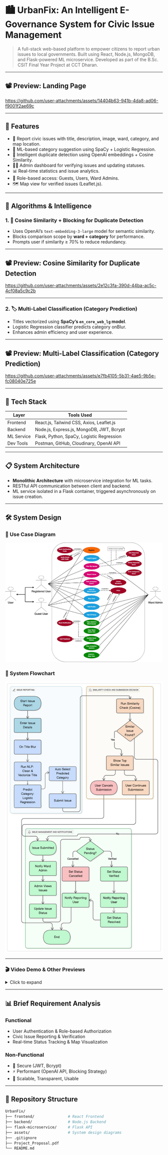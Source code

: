 # 🏙️ UrbanFix: An Intelligent E-Governance System for Civic Issue Management

> A full-stack web-based platform to empower citizens to report urban issues to local governments. Built using React, Node.js, MongoDB, and Flask-powered ML microservice. Developed as part of the B.Sc. CSIT Final Year Project at CCT Dharan.


---

## 📽️ Preview: Landing Page

https://github.com/user-attachments/assets/14404b63-941b-4da8-ad06-f9001f2ae69c

---

## 📌 Features

- 🚀 Report civic issues with title, description, image, ward, category, and map location.
- 🧠 ML-based category suggestion using SpaCy + Logistic Regression.
- 🧭 Intelligent duplicate detection using OpenAI embeddings + Cosine Similarity.
- 🧑‍💼 Admin dashboard for verifying issues and updating statuses.
- 📊 Real-time statistics and issue analytics.
- 🧾 Role-based access: Guests, Users, Ward Admins.
- 🗺️ Map view for verified issues (Leaflet.js).

---

## 🧠 Algorithms & Intelligence

### 1. 🔁 Cosine Similarity + Blocking for Duplicate Detection
- Uses OpenAI’s `text-embedding-3-large` model for semantic similarity.
- Blocks comparison scope by **ward + category** for performance.
- Prompts user if similarity ≥ 70% to reduce redundancy.

---

## 📽️ Preview: Cosine Similarity for Duplicate Detection

https://github.com/user-attachments/assets/2e12c3fa-390d-44ba-ac5c-4cf08a5c9c2b

---


### 2. 🏷️ Multi-Label Classification (Category Prediction)
- Titles vectorized using **SpaCy’s `en_core_web_lg` model**.
- Logistic Regression classifier predicts category onBlur.
- Enhances admin efficiency and user experience.

---

## 📽️ Preview: Multi-Label Classification (Category Prediction)

https://github.com/user-attachments/assets/e7fb4105-5b31-4ae5-9b5e-fc08040e725e

---

## 🧩 Tech Stack

| Layer       | Tools Used                                    |
|-------------|-----------------------------------------------|
| Frontend    | React.js, Tailwind CSS, Axios, Leaflet.js     |
| Backend     | Node.js, Express.js, MongoDB, JWT, Bcrypt     |
| ML Service  | Flask, Python, SpaCy, Logistic Regression     |
| Dev Tools   | Postman, GitHub, Cloudinary, OpenAI API       |

---

## 📋 System Architecture

- **Monolithic Architecture** with microservice integration for ML tasks.
- RESTful API communication between client and backend.
- ML service isolated in a Flask container, triggered asynchronously on issue creation.

---

## 🛠️ System Design 

### 🧩 Use Case Diagram
![Use Case Diagram](assets/use-case-diagram.png)

### 🧭 System Flowchart  
![System Flowchart](assets/system-flowchart.png)

---

### 🎬 Video Demo & Other Previews
<details>
<summary>Click to expand</summary>

### User Dashboard
https://github.com/user-attachments/assets/0efb6bc0-e273-46e5-9c9b-603aafac0736

### All Issues View
https://github.com/user-attachments/assets/5e4269d0-9958-4736-a142-47e2218f25fe

### Map View
https://github.com/user-attachments/assets/57cac05c-0138-4fdb-b4c6-dc42a2381eeb

### Analytics View
https://github.com/user-attachments/assets/d282c992-4ef0-40ed-99f0-29b8906673c7

### Verification Panel
https://github.com/user-attachments/assets/fccac6fc-df81-40fa-ab4c-0fc84e579804

### Hall of Fame
https://github.com/user-attachments/assets/b70b7a4b-e73b-4052-adf8-4d755d42ec96

</details>

---

## 📊 Brief Requirement Analysis

### Functional
- User Authentication & Role-based Authorization
- Civic Issue Reporting & Verification
- Real-time Status Tracking & Map Visualization

### Non-Functional
- 🔐 Secure (JWT, Bcrypt)
- ⚡ Performant (OpenAI API, Blocking Strategy)
- 🔧 Scalable, Transparent, Usable

---

## 📁 Repository Structure

```bash
UrbanFix/
├── frontend/               # React Frontend
├── backend/                # Node.js Backend 
├── flask-microservice/     # Flask API
├── assets/                 # System design diagrams 
├── .gitignore
├── Project_Proposal.pdf
└── README.md

